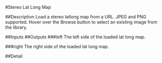 #Stereo Lat Long Map

##Description
Load a stereo latlong map from a URL. JPEG and PNG supported. Hover over the Browse button to select an existing image from the library.

##Inputs
##Outputs
###left
The left side of the loaded lat long map.

###right
The right side of the loaded lat long map.

##Detail

